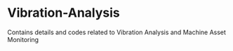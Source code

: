 # Vibration-Analysis
Contains details and codes related to Vibration Analysis and Machine Asset Monitoring 
